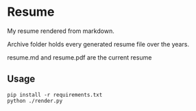 # Resume

My resume rendered from markdown. 

Archive folder holds every generated resume file over the years.

resume.md and resume.pdf are the current resume


## Usage

```
pip install -r requirements.txt
python ./render.py 
```